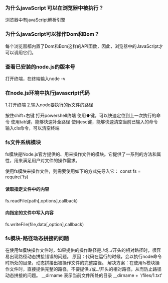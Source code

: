 ### 为什么javaScript 可以在浏览器中被执行？
浏览器中有javaScript解析引擎

### 为什么javaScript可以操作Dom和Bom？
每个浏览器都内置了Dom和Bom这样的API函数，因此，浏览器中的JavaScript才可以调用它们。

### 查看已安装的node.js的版本号
打开终端，在终端输入node -v

### 在node.js环境中执行javascript代码
1.打开终端
2.输入node要执行的js文件的路径

按住shift+右键 打开powershell终端
使用⬆键，可以快速定位到上一次执行的命令
使用tab键，能够快速补全路径
使用esc键，能够快速清空当前已输入的命令
输入cls命令，可以清空终端

### fs文件系统模块
fs模块是Node.js官方提供的、用来操作文件的模块。它提供了一系列的方法和属性，用来满足用户对文件的操作需求。

使用fs模块来操作文件，则需要使用如下的方式先导入它：
const fs = require('fs)

#### 读取指定文件中的内容
fs.readFile(path[,options],callback)

#### 向指定的文件中写入内容
fs.writeFile(file,data[,option],callback)

### fs模块-路径动态拼接的问题
在使用fs模块操作文件时，如果提供的操作路径是./或../开头的相对路径时，很容易出现路径动态拼接错误的问题。
原因：代码在运行的时候，会以执行node命令时所处的目录，动态拼接出被操作文件的完整路径。
解决方案：在使用fs模块操作文件时，直接提供完整的路径，不要提供./或../开头的相对路径，从而防止路径动态拼接的问题。
 __dirname 表示当前文件所处的目录
 __dirname + '/files/1.txt'
 